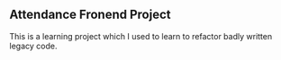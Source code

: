 ## Attendance Fronend Project
This is a learning project which I used to learn to refactor badly written legacy code.

